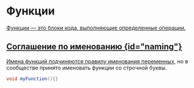 <show-structure for="chapter,procedure" depth="3"/>

# Функции

<a href="https://www.angelcode.com/angelscript/sdk/docs/manual/doc_script_func.html"/>

Функции — это блоки кода, выполняющие определенные операции.

## Соглашение по именованию {id="naming"}

Имена функций подчиняются правилу [именования переменных](variable.md#naming), но в сообществе принято именовать функции
со строчной буквы.

```C#
void myFunction(){}
```
